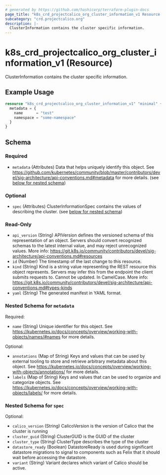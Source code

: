 ```yaml
---
# generated by https://github.com/hashicorp/terraform-plugin-docs
page_title: "k8s_crd_projectcalico_org_cluster_information_v1 Resource - terraform-provider-k8s"
subcategory: "crd.projectcalico.org"
description: |-
  ClusterInformation contains the cluster specific information.
---
```


# k8s_crd_projectcalico_org_cluster_information_v1 (Resource)

ClusterInformation contains the cluster specific information.

## Example Usage

```terraform
resource "k8s_crd_projectcalico_org_cluster_information_v1" "minimal" {
  metadata = {
    name      = "test"
    namespace = "some-namespace"
  }
}
```

<!-- schema generated by tfplugindocs -->
## Schema

### Required

- `metadata` (Attributes) Data that helps uniquely identify this object. See https://github.com/kubernetes/community/blob/master/contributors/devel/sig-architecture/api-conventions.md#metadata for more details. (see [below for nested schema](#nestedatt--metadata))

### Optional

- `spec` (Attributes) ClusterInformationSpec contains the values of describing the cluster. (see [below for nested schema](#nestedatt--spec))

### Read-Only

- `api_version` (String) APIVersion defines the versioned schema of this representation of an object. Servers should convert recognized schemas to the latest internal value, and may reject unrecognized values. More info: https://git.k8s.io/community/contributors/devel/sig-architecture/api-conventions.md#resources
- `id` (Number) The timestamp of the last change to this resource.
- `kind` (String) Kind is a string value representing the REST resource this object represents. Servers may infer this from the endpoint the client submits requests to. Cannot be updated. In CamelCase. More info: https://git.k8s.io/community/contributors/devel/sig-architecture/api-conventions.md#types-kinds
- `yaml` (String) The generated manifest in YAML format.

<a id="nestedatt--metadata"></a>
### Nested Schema for `metadata`

Required:

- `name` (String) Unique identifier for this object. See https://kubernetes.io/docs/concepts/overview/working-with-objects/names/#names for more details.

Optional:

- `annotations` (Map of String) Keys and values that can be used by external tooling to store and retrieve arbitrary metadata about this object. See https://kubernetes.io/docs/concepts/overview/working-with-objects/annotations/ for more details.
- `labels` (Map of String) Keys and values that can be used to organize and categorize objects. See https://kubernetes.io/docs/concepts/overview/working-with-objects/labels/ for more details.


<a id="nestedatt--spec"></a>
### Nested Schema for `spec`

Optional:

- `calico_version` (String) CalicoVersion is the version of Calico that the cluster is running
- `cluster_guid` (String) ClusterGUID is the GUID of the cluster
- `cluster_type` (String) ClusterType describes the type of the cluster
- `datastore_ready` (Boolean) DatastoreReady is used during significant datastore migrations to signal to components such as Felix that it should wait before accessing the datastore.
- `variant` (String) Variant declares which variant of Calico should be active.



